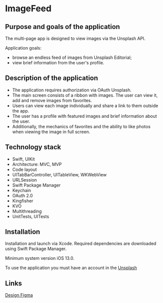 # ImageFeed

## Purpose and goals of the application ##

The multi-page app is designed to view images via the Unsplash API.

Application goals:

- browse an endless feed of images from Unsplash Editorial;
- view brief information from the user's profile.

## Description of the application ##
- The application requires authorization via OAuth Unsplash.
- The main screen consists of a ribbon with images. The user can view it, add and remove images from favorites.
- Users can view each image individually and share a link to them outside the app.
- The user has a profile with featured images and brief information about the user.
- Additionally, the mechanics of favorites and the ability to like photos when viewing the image in full screen.

## Technology stack ##
- Swift, UIKit
- Architecture: MVC, MVP
- Code layout
- UITabBarController, UITableView, WKWebView
- URLSession
- Swift Package Manager
- Keychain
- OAuth 2.0
- Kingfisher
- KVO
- Multithreading
- UnitTests, UITests

## Installation ##
Installation and launch via Xcode. Required dependencies are downloaded using Swift Package Manager.

Minimum system version iOS 13.0.

To use the application you must have an account in the [Unsplash](https://unsplash.com/)

## Links ##
[Design Figma](https://www.figma.com/file/HyDfKh5UVPOhPZIhBqIm3q/Image-Feed-(YP)?type=design&node-id=318-1469&mode=design&t=f39mrpLLMUakOhoy-0)
